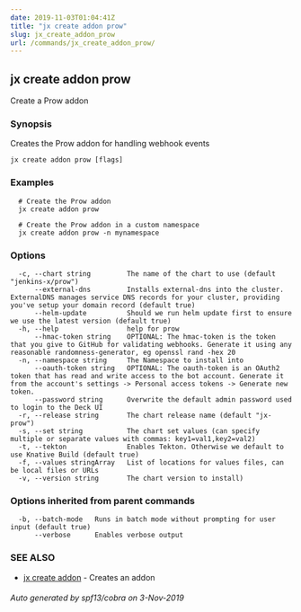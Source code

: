 ```yaml
---
date: 2019-11-03T01:04:41Z
title: "jx create addon prow"
slug: jx_create_addon_prow
url: /commands/jx_create_addon_prow/
---
```

## jx create addon prow

Create a Prow addon

### Synopsis

Creates the Prow addon for handling webhook events

```
jx create addon prow [flags]
```

### Examples

```
  # Create the Prow addon
  jx create addon prow
  
  # Create the Prow addon in a custom namespace
  jx create addon prow -n mynamespace
```

### Options

```
  -c, --chart string         The name of the chart to use (default "jenkins-x/prow")
      --external-dns         Installs external-dns into the cluster. ExternalDNS manages service DNS records for your cluster, providing you've setup your domain record (default true)
      --helm-update          Should we run helm update first to ensure we use the latest version (default true)
  -h, --help                 help for prow
      --hmac-token string    OPTIONAL: The hmac-token is the token that you give to GitHub for validating webhooks. Generate it using any reasonable randomness-generator, eg openssl rand -hex 20
  -n, --namespace string     The Namespace to install into
      --oauth-token string   OPTIONAL: The oauth-token is an OAuth2 token that has read and write access to the bot account. Generate it from the account's settings -> Personal access tokens -> Generate new token.
      --password string      Overwrite the default admin password used to login to the Deck UI
  -r, --release string       The chart release name (default "jx-prow")
  -s, --set string           The chart set values (can specify multiple or separate values with commas: key1=val1,key2=val2)
  -t, --tekton               Enables Tekton. Otherwise we default to use Knative Build (default true)
  -f, --values stringArray   List of locations for values files, can be local files or URLs
  -v, --version string       The chart version to install)
```

### Options inherited from parent commands

```
  -b, --batch-mode   Runs in batch mode without prompting for user input (default true)
      --verbose      Enables verbose output
```

### SEE ALSO

* [jx create addon](/commands/jx_create_addon/)	 - Creates an addon

###### Auto generated by spf13/cobra on 3-Nov-2019
